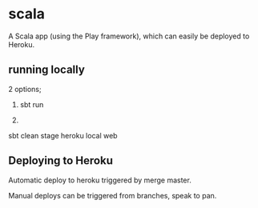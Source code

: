 # scala

A Scala app (using the Play framework), which can easily be deployed to Heroku.

## running locally

2 options;

 1) sbt run <PORT>

 2)
 sbt clean stage
 heroku local web


## Deploying to Heroku

Automatic deploy to heroku triggered by merge master.

Manual deploys can be triggered from branches, speak to pan.